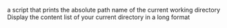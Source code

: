 a script that prints the absolute path name of the current working directory
Display the content list of your current directory in a long format
